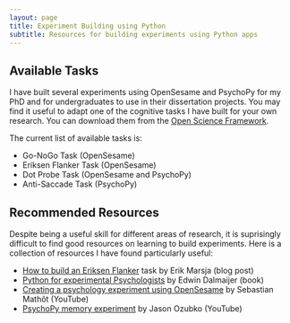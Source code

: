 ```yaml
---
layout: page
title: Experiment Building using Python
subtitle: Resources for building experiments using Python apps
---
```


## Available Tasks

I have built several experiments using OpenSesame and PsychoPy for my PhD and for undergraduates to use in their dissertation projects. You may find it useful to adapt one of the cognitive tasks I have built for your own research. You can download them from the [Open Science Framework](https://osf.io/awjcn/).  

The current list of available tasks is: 
- Go-NoGo Task (OpenSesame)
- Eriksen Flanker Task (OpenSesame)
- Dot Probe Task (OpenSesame and PsychoPy) 
- Anti-Saccade Task (PsychoPy) 

## Recommended Resources

Despite being a useful skill for different areas of research, it is suprisingly difficult to find good resources on learning to build experiments. Here is a collection of resources I have found particularly useful:
- [How to build an Eriksen Flanker](https://www.marsja.se/opensesame-how-to-create-a-flanker-task/) task by Erik Marsja (blog post)
- [Python for experimental Psychologists](http://www.pygaze.org/pep/) by Edwin Dalmaijer (book) 
- [Creating a psychology experiment using OpenSesame](https://www.youtube.com/watch?v=FCXcnAv9aMA&t=238s) by Sebastian Mathôt (YouTube)
- [PsychoPy memory experiment](https://www.youtube.com/watch?v=9BqRyut2UZk&t=3s&index=1&list=PL-KTa_GY7VEMehFKqnBgIg48KqbKwSj-a) by Jason Ozubko (YouTube)
